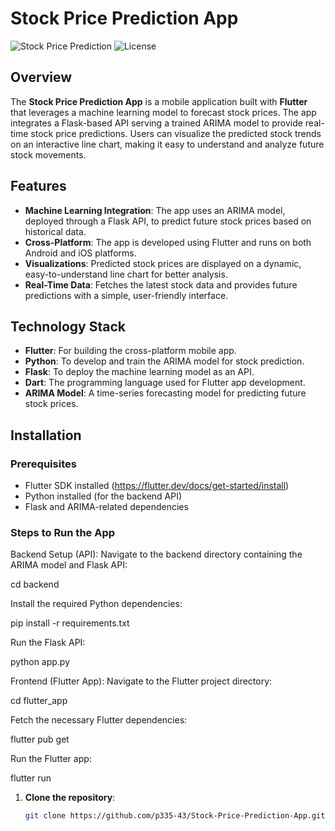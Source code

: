 # Stock Price Prediction App

![Stock Price Prediction](https://img.shields.io/badge/Flutter-Stock%20Prediction-blue) ![License](https://img.shields.io/github/license/p335-43/Stock-Price-Prediction-App)

## Overview
The **Stock Price Prediction App** is a mobile application built with **Flutter** that leverages a machine learning model to forecast stock prices. The app integrates a Flask-based API serving a trained ARIMA model to provide real-time stock price predictions. Users can visualize the predicted stock trends on an interactive line chart, making it easy to understand and analyze future stock movements.

## Features
- **Machine Learning Integration**: The app uses an ARIMA model, deployed through a Flask API, to predict future stock prices based on historical data.
- **Cross-Platform**: The app is developed using Flutter and runs on both Android and iOS platforms.
- **Visualizations**: Predicted stock prices are displayed on a dynamic, easy-to-understand line chart for better analysis.
- **Real-Time Data**: Fetches the latest stock data and provides future predictions with a simple, user-friendly interface.

## Technology Stack
- **Flutter**: For building the cross-platform mobile app.
- **Python**: To develop and train the ARIMA model for stock prediction.
- **Flask**: To deploy the machine learning model as an API.
- **Dart**: The programming language used for Flutter app development.
- **ARIMA Model**: A time-series forecasting model for predicting future stock prices.


## Installation

### Prerequisites
- Flutter SDK installed (https://flutter.dev/docs/get-started/install)
- Python installed (for the backend API)
- Flask and ARIMA-related dependencies

### Steps to Run the App
Backend Setup (API): Navigate to the backend directory containing the ARIMA model and Flask API:


cd backend

Install the required Python dependencies:


pip install -r requirements.txt

Run the Flask API:


python app.py

Frontend (Flutter App): Navigate to the Flutter project directory:


cd flutter_app

Fetch the necessary Flutter dependencies:

flutter pub get

Run the Flutter app:


flutter run




1. **Clone the repository**:
   ```bash
   git clone https://github.com/p335-43/Stock-Price-Prediction-App.git
